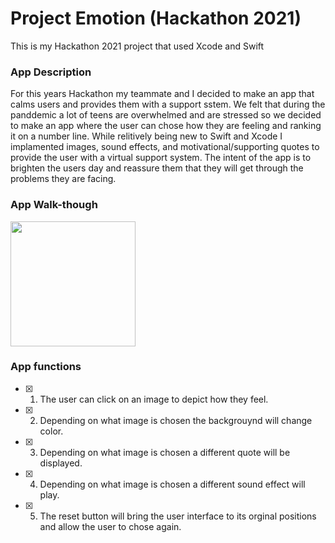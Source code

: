 # Project Emotion (Hackathon 2021)
This is my Hackathon 2021 project that used Xcode and Swift

### App Description
For this years Hackathon my teammate and I decided to make an app that calms users and provides them with a support sstem. We felt that during the panddemic a lot of teens are overwhelmed and are stressed so we decided to make an app where the user can chose how they are feeling and ranking it on a number line. While relitively being new to Swift and Xcode I implamented images, sound effects, and motivational/supporting quotes to provide the user with a virtual support system. The intent of the app is to brighten the users day and reassure them that they will get through the problems they are facing. 

### App Walk-though

<img src="https://i.imgur.com/JMobKok.gif" width=200><br>
         


### App functions
- [X] 1. The user can click on an image to depict how they feel.
- [X] 2. Depending on what image is chosen the backgrouynd will change color.
- [X] 3. Depending on what image is chosen a different quote will be displayed.
- [X] 4. Depending on what image is chosen a different sound effect will play.
- [X] 5. The reset button will bring the user interface to its orginal positions and allow the user to chose again.

